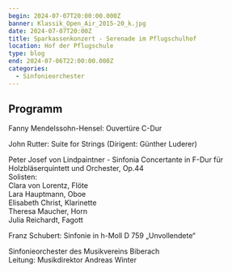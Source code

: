 ```yaml
---
begin: 2024-07-07T20:00:00.000Z
banner: Klassik_Open_Air_2015-20_k.jpg
date: 2024-07-07T20:00Z
title: Sparkassenkonzert - Serenade im Pflugschulhof
location: Hof der Pflugschule
type: blog
end: 2024-07-06T22:00:00.000Z
categories:
  - Sinfonieorchester
---
```

## Programm

Fanny Mendelssohn-Hensel: Ouvertüre C-Dur

John Rutter: Suite for Strings (Dirigent: Günther Luderer)

Peter Josef von Lindpaintner - Sinfonia Concertante in F-Dur für Holzbläserquintett und Orchester, Op.44\
Solisten:\
Clara von Lorentz, Flöte\
Lara Hauptmann, Oboe\
Elisabeth Christ, Klarinette\
Theresa Maucher, Horn\
Julia Reichardt, Fagott

Franz Schubert: Sinfonie in h-Moll D 759 „Unvollendete“

Sinfonieorchester des Musikvereins Biberach\
Leitung: Musikdirektor Andreas Winter